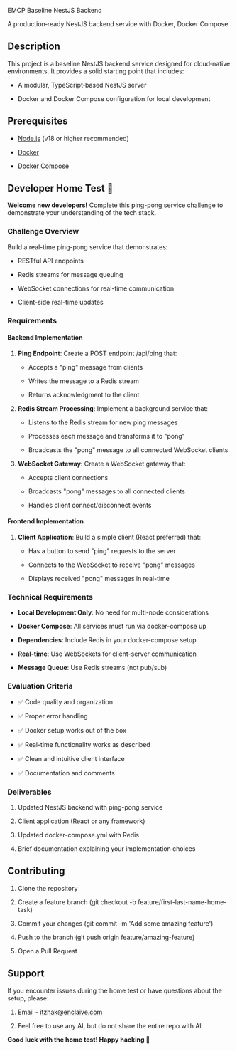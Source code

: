 EMCP Baseline NestJS Backend

A production‑ready NestJS backend service with Docker, Docker Compose

Description
-----------

This project is a baseline NestJS backend service designed for cloud‑native environments. It provides a solid starting point that includes:

*   A modular, TypeScript‑based NestJS server
    
*   Docker and Docker Compose configuration for local development
    

Prerequisites
-------------

*   [Node.js](https://nodejs.org/) (v18 or higher recommended)
    
*   [Docker](https://www.docker.com/)
    
*   [Docker Compose](https://docs.docker.com/compose/)
    

Developer Home Test 🚀
----------------------

**Welcome new developers!** Complete this ping-pong service challenge to demonstrate your understanding of the tech stack.

### Challenge Overview

Build a real-time ping-pong service that demonstrates:

*   RESTful API endpoints
    
*   Redis streams for message queuing
    
*   WebSocket connections for real-time communication
    
*   Client-side real-time updates
    

### Requirements

#### Backend Implementation

1.  **Ping Endpoint**: Create a POST endpoint /api/ping that:
    
    *   Accepts a "ping" message from clients
        
    *   Writes the message to a Redis stream
        
    *   Returns acknowledgment to the client
        
2.  **Redis Stream Processing**: Implement a background service that:
    
    *   Listens to the Redis stream for new ping messages
        
    *   Processes each message and transforms it to "pong"
        
    *   Broadcasts the "pong" message to all connected WebSocket clients
        
3.  **WebSocket Gateway**: Create a WebSocket gateway that:
    
    *   Accepts client connections
        
    *   Broadcasts "pong" messages to all connected clients
        
    *   Handles client connect/disconnect events
        

#### Frontend Implementation

1.  **Client Application**: Build a simple client (React preferred) that:
    
    *   Has a button to send "ping" requests to the server
        
    *   Connects to the WebSocket to receive "pong" messages
        
    *   Displays received "pong" messages in real-time
        
    

### Technical Requirements

*   **Local Development Only**: No need for multi-node considerations
    
*   **Docker Compose**: All services must run via docker-compose up
    
*   **Dependencies**: Include Redis in your docker-compose setup
    
*   **Real-time**: Use WebSockets for client-server communication
    
*   **Message Queue**: Use Redis streams (not pub/sub)
    

### Evaluation Criteria

*   ✅ Code quality and organization
    
*   ✅ Proper error handling
    
*   ✅ Docker setup works out of the box
    
*   ✅ Real-time functionality works as described
    
*   ✅ Clean and intuitive client interface
    
*   ✅ Documentation and comments
    

### Deliverables

1.  Updated NestJS backend with ping-pong service
    
2.  Client application (React or any framework)
    
3.  Updated docker-compose.yml with Redis
    
4.  Brief documentation explaining your implementation choices
    

Contributing
------------

1.  Clone the repository
    
2.  Create a feature branch (git checkout -b feature/first-last-name-home-task)
    
3.  Commit your changes (git commit -m 'Add some amazing feature')
    
4.  Push to the branch (git push origin feature/amazing-feature)
    
5.  Open a Pull Request
    

Support
-------

If you encounter issues during the home test or have questions about the setup, please:

1.  Email - itzhak@enclaive.com
    
2. Feel free to use any AI, but do not share the entire repo with AI
    

**Good luck with the home test! Happy hacking 🎯**